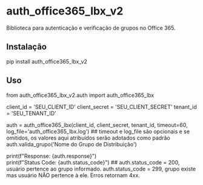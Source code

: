 # auth_office365_lbx_v2

Biblioteca para autenticação e verificação de grupos no Office 365.

## Instalação

pip install auth_office365_lbx_v2

## Uso

from auth_office365_lbx_v2.auth import auth_office365_lbx

client_id = 'SEU_CLIENT_ID'
client_secret = 'SEU_CLIENT_SECRET'
tenant_id = 'SEU_TENANT_ID'

auth = auth_office365_lbx(client_id, client_secret, tenant_id, timeout=60, log_file='auth_office365_lbx.log')  ## timeout e log_file são opcionais e se omitidos, os valores aqui atribuídos serão adotados como padrão
auth.valida_grupo('Nome do Grupo de Distribuição')

print(f"Response: {auth.response}")  
print(f"Status Code: {auth.status_code}") ## auth.status_code = 200, usuário pertence ao grupo informado. auth.status_code = 299, grupo existe mas usuário NÃO pertence à ele. Erros retornam 4xx.